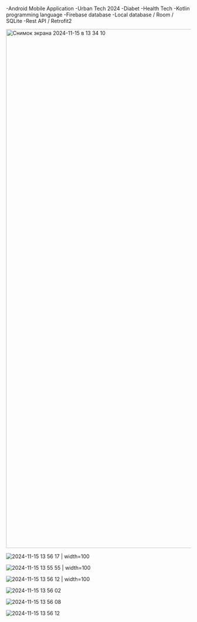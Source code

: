 -Android Mobile Application
-Urban Tech 2024
-Diabet
-Health Tech
-Kotlin programming language 
-Firebase database
-Local database / Room / SQLite
-Rest API / Retrofit2

<img width="1415" alt="Снимок экрана 2024-11-15 в 13 34 10" src="https://github.com/user-attachments/assets/cb1d3d85-9e0c-482f-9fcf-9d89df301be3">


![2024-11-15 13 56 17](https://github.com/user-attachments/assets/5e2ad9c7-cb67-4697-b93c-1b205b6f38b8)  | width=100

![2024-11-15 13 55 55](https://github.com/user-attachments/assets/f078c6ae-acbd-4bdb-a2a6-f720fff1bbb7) | width=100

![2024-11-15 13 56 12](https://github.com/user-attachments/assets/807e83b7-825d-415e-9f60-1de15491fa0a) | width=100

![2024-11-15 13 56 02](https://github.com/user-attachments/assets/b1b82157-9114-48de-b25c-8ae6ee8108ce)

![2024-11-15 13 56 08](https://github.com/user-attachments/assets/769b66ae-5882-4158-b11a-6549e96e8b65)

![2024-11-15 13 56 12](https://github.com/user-attachments/assets/c79015ef-753c-4e46-b1cb-fa892a28cc8a)











